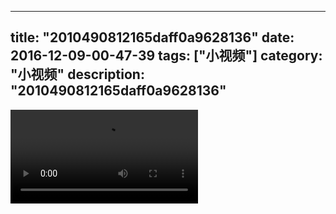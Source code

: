 
---
title: "2010490812165daff0a9628136"
date: 2016-12-09-00-47-39
tags: ["小视频"]
category: "小视频"
description: "2010490812165daff0a9628136"
---
<video src="http://ohtsqip0g.bkt.clouddn.com/2010490812165daff0a9628136.mp4" controls="controls"></video>
